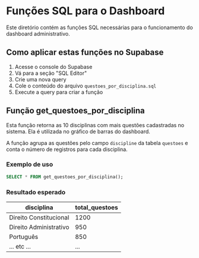 # Funções SQL para o Dashboard

Este diretório contém as funções SQL necessárias para o funcionamento do dashboard administrativo.

## Como aplicar estas funções no Supabase

1. Acesse o console do Supabase
2. Vá para a seção "SQL Editor"
3. Crie uma nova query
4. Cole o conteúdo do arquivo `questoes_por_disciplina.sql`
5. Execute a query para criar a função

## Função get_questoes_por_disciplina

Esta função retorna as 10 disciplinas com mais questões cadastradas no sistema. Ela é utilizada no gráfico de barras do dashboard.

A função agrupa as questões pelo campo `discipline` da tabela `questoes` e conta o número de registros para cada disciplina.

### Exemplo de uso

```sql
SELECT * FROM get_questoes_por_disciplina();
```

### Resultado esperado

| disciplina             | total_questoes |
|------------------------|----------------|
| Direito Constitucional | 1200           |
| Direito Administrativo | 950            |
| Português              | 850            |
| ... etc ...            | ...            | 